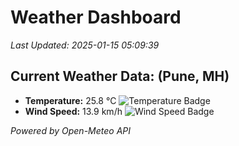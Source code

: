 
# Weather Dashboard

_Last Updated: 2025-01-15 05:09:39_

## Current Weather Data: (Pune, MH)
- **Temperature:** 25.8 °C ![Temperature Badge](https://img.shields.io/badge/Temperature-Medium%20Temp-green)
- **Wind Speed:** 13.9 km/h ![Wind Speed Badge](https://img.shields.io/badge/Wind%20Speed-Low%20Wind-blue)

*Powered by Open-Meteo API*
